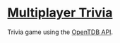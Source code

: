 # [Multiplayer Trivia](https://rascaltwo.github.io/MultiplayerTrivia/public)

Trivia game using the [OpenTDB API](https://opentdb.com/).
